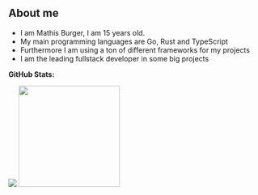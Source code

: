 ## About me
- I am Mathis Burger, I am 15 years old.
- My main programming languages are Go, Rust and TypeScript
- Furthermore I am using a ton of different frameworks for my projects
- I am the leading fullstack developer in some big projects


**GitHub Stats:**

<img src="https://github-readme-stats.vercel.app/api?username=MathisBurger&show_icons=true&theme=tokyonight">
<img src="https://github-readme-stats.vercel.app/api/top-langs/?username=MathisBurger&theme=tokyonight&layout=compact&hide=css"  height="200" />
